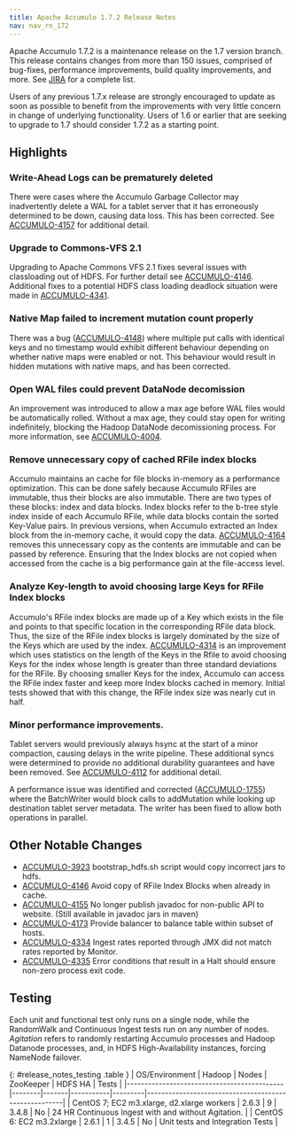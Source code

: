 ```yaml
---
title: Apache Accumulo 1.7.2 Release Notes
nav: nav_rn_172
---
```


Apache Accumulo 1.7.2 is a maintenance release on the 1.7 version branch. This
release contains changes from more than 150 issues, comprised of bug-fixes,
performance improvements, build quality improvements, and more. See
[JIRA][JIRA_172] for a complete list.

Users of any previous 1.7.x release are strongly encouraged to update as soon
as possible to benefit from the improvements with very little concern in change
of underlying functionality. Users of 1.6 or earlier that are seeking to
upgrade to 1.7 should consider 1.7.2 as a starting point.

## Highlights

### Write-Ahead Logs can be prematurely deleted

There were cases where the Accumulo Garbage Collector may inadvertently delete a WAL for a tablet server that it has erroneously determined to be down, causing data loss. This has been corrected. See [ACCUMULO-4157][ACCUMULO-4157] for additional detail.

### Upgrade to Commons-VFS 2.1

Upgrading to Apache Commons VFS 2.1 fixes several issues with classloading out of HDFS. For further detail see [ACCUMULO-4146][ACCUMULO-4146]. Additional fixes to a potential HDFS class loading deadlock situation were made in [ACCUMULO-4341][ACCUMULO-4341].

### Native Map failed to increment mutation count properly

There was a bug ([ACCUMULO-4148][ACCUMULO-4148]) where multiple put calls with identical keys and no timestamp would exhibit different behaviour depending on whether native maps were enabled or not. This behaviour would result in hidden mutations with native maps, and has been corrected.

### Open WAL files could prevent DataNode decomission

An improvement was introduced to allow a max age before WAL files would be automatically rolled. Without a max age, they could stay open for writing indefinitely, blocking the Hadoop DataNode decomissioning process. For more information, see [ACCUMULO-4004][ACCUMULO-4004].

### Remove unnecessary copy of cached RFile index blocks

Accumulo maintains an cache for file blocks in-memory as a performance optimization. This can be done safely because Accumulo RFiles are immutable, thus their blocks are also immutable. There are two types of these blocks: index and data blocks. Index blocks refer to the b-tree style index inside of each Accumulo RFile, while data blocks contain the sorted Key-Value pairs. In previous versions, when Accumulo extracted an Index block from the in-memory cache, it would copy the data. [ACCUMULO-4164][ACCUMULO-4164] removes this unnecessary copy as the contents are immutable and can be passed by reference. Ensuring that the Index blocks are not copied when accessed from the cache is a big performance gain at the file-access level.

### Analyze Key-length to avoid choosing large Keys for RFile Index blocks

Accumulo's RFile index blocks are made up of a Key which exists in the file and points to that specific location in the corresponding RFile data block. Thus, the size of the RFile index blocks is largely dominated by the size of the Keys which are used by the index. [ACCUMULO-4314][ACCUMULO-4314] is an improvement which uses statistics on the length of the Keys in the Rfile to avoid choosing Keys for the index whose length is greater than three standard deviations for the RFile. By choosing smaller Keys for the index, Accumulo can access the RFile index faster and keep more Index blocks cached in memory. Initial tests showed that with this change, the RFile index size was nearly cut in half.

### Minor performance improvements.

Tablet servers would previously always hsync at the start of a minor compaction, causing delays in the write pipeline. These additional syncs were determined to provide no additional durability guarantees and have been removed. See [ACCUMULO-4112][ACCUMULO-4112] for additional detail.

A performance issue was identified and corrected ([ACCUMULO-1755][ACCUMULO-1755]) where the BatchWriter would block calls to addMutation while looking up destination tablet server metadata. The writer has been fixed to allow both operations in parallel.


## Other Notable Changes

 * [ACCUMULO-3923][ACCUMULO-3923] bootstrap_hdfs.sh script would copy incorrect jars to hdfs.
 * [ACCUMULO-4146][ACCUMULO-4146] Avoid copy of RFile Index Blocks when already in cache.
 * [ACCUMULO-4155][ACCUMULO-4155] No longer publish javadoc for non-public API to website. (Still available in javadoc jars in maven)
 * [ACCUMULO-4173][ACCUMULO-4173] Provide balancer to balance table within subset of hosts.
 * [ACCUMULO-4334][ACCUMULO-4334] Ingest rates reported through JMX did not match rates reported by Monitor.
 * [ACCUMULO-4335][ACCUMULO-4335] Error conditions that result in a Halt should ensure non-zero process exit code.

## Testing

Each unit and functional test only runs on a single node, while the RandomWalk
and Continuous Ingest tests run on any number of nodes. *Agitation* refers to
randomly restarting Accumulo processes and Hadoop Datanode processes, and, in
HDFS High-Availability instances, forcing NameNode failover.

{: #release_notes_testing .table }
| OS/Environment                             | Hadoop | Nodes | ZooKeeper | HDFS HA | Tests                                                                                                                                |
|--------------------------------------------|--------|-------|-----------|---------|------------------------------------------------------|
| CentOS 7; EC2 m3.xlarge, d2.xlarge workers | 2.6.3  | 9     | 3.4.8     | No      | 24 HR Continuous Ingest with and without Agitation.  |
| CentOS 6: EC2 m3.2xlarge                   | 2.6.1  | 1     | 3.4.5     | No      | Unit tests and Integration Tests                     |

[JIRA_172]: https://issues.apache.org/jira/secure/ReleaseNote.jspa?projectId=12312121&version=12333776

[ACCUMULO-4157]: https://issues.apache.org/jira/browse/ACCUMULO-4157
[ACCUMULO-4146]: https://issues.apache.org/jira/browse/ACCUMULO-4146
[ACCUMULO-4341]: https://issues.apache.org/jira/browse/ACCUMULO-4341
[ACCUMULO-4148]: https://issues.apache.org/jira/browse/ACCUMULO-4148
[ACCUMULO-4004]: https://issues.apache.org/jira/browse/ACCUMULO-4004
[ACCUMULO-4112]: https://issues.apache.org/jira/browse/ACCUMULO-4112
[ACCUMULO-1755]: https://issues.apache.org/jira/browse/ACCUMULO-1755
[ACCUMULO-4146]: https://issues.apache.org/jira/browse/ACCUMULO-4146
[ACCUMULO-4335]: https://issues.apache.org/jira/browse/ACCUMULO-4335
[ACCUMULO-4334]: https://issues.apache.org/jira/browse/ACCUMULO-4334
[ACCUMULO-4314]: https://issues.apache.org/jira/browse/ACCUMULO-4314
[ACCUMULO-3923]: https://issues.apache.org/jira/browse/ACCUMULO-3923
[ACCUMULO-4155]: https://issues.apache.org/jira/browse/ACCUMULO-4155
[ACCUMULO-4173]: https://issues.apache.org/jira/browse/ACCUMULO-4173
[ACCUMULO-4151]: https://issues.apache.org/jira/browse/ACCUMULO-4151
[ACCUMULO-4164]: https://issues.apache.org/jira/browse/ACCUMULO-4164
